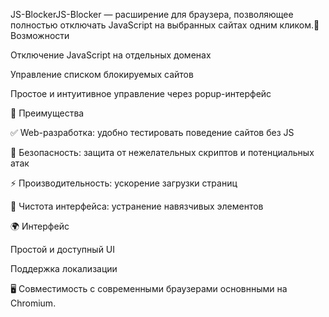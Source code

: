 JS-BlockerJS-Blocker — расширение для браузера, позволяющее полностью отключать JavaScript на выбранных сайтах одним кликом.🔧 Возможности

Отключение JavaScript на отдельных доменах

Управление списком блокируемых сайтов

Простое и интуитивное управление через popup-интерфейс

🎯 Преимущества

✅ Web-разработка: удобно тестировать поведение сайтов без JS

🔐 Безопасность: защита от нежелательных скриптов и потенциальных атак

⚡ Производительность: ускорение загрузки страниц

🧹 Чистота интерфейса: устранение навязчивых элементов

🌍 Интерфейс

Простой и доступный UI

Поддержка локализации

🖥️ Совместимость с современными браузерами основнными на Chromium.
